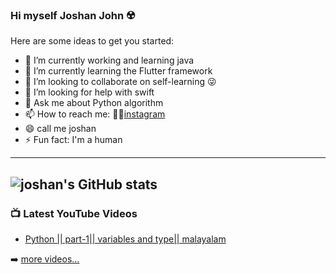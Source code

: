 ### Hi myself Joshan John ☢️




Here are some ideas to get you started:

- 🔭 I’m currently working and learning java
- 🌱 I’m currently learning the Flutter framework
- 👯 I’m looking to collaborate on self-learning 😜
- 🤔 I’m looking for help with swift
- 💬 Ask me about Python algorithm
- 📫 How to reach me: 👦🏻[instagram](https://www.instagram.com/mr_._joshan_/)
- 😄 call me joshan 
- ⚡ Fun fact: I'm a human

---
![joshan's GitHub stats](https://github-readme-stats.vercel.app/api?username=joshanjohn&hide=contribs,prs)
---
### 📺 Latest YouTube Videos

<!-- YOUTUBE:START -->
- [Python || part-1|| variables and type|| malayalam](https://youtu.be/TouadCF8Ya0)


➡️ [more videos...](https://www.youtube.com/channel/UC20bQve1X7_lmArzUQS11vw)
